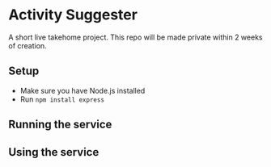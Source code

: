 # Activity Suggester

A short live takehome project. This repo will be made private within 2 weeks of creation.

 ## Setup

  - Make sure you have Node.js installed
  - Run `npm install express`

 ## Running the service

 ## Using the service
